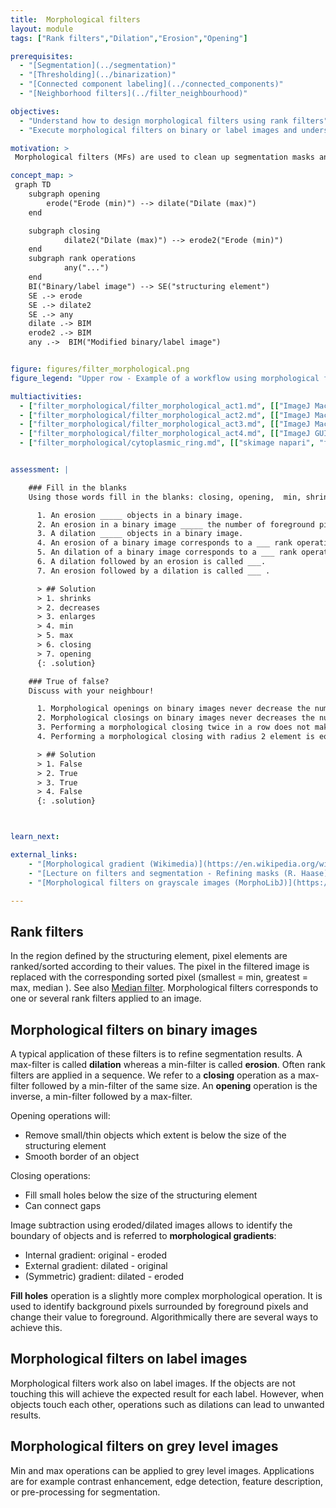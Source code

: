 ```yaml
---
title:  Morphological filters
layout: module
tags: ["Rank filters","Dilation","Erosion","Opening"]

prerequisites:
  - "[Segmentation](../segmentation)"
  - "[Thresholding](../binarization)"
  - "[Connected component labeling](../connected_components)"
  - "[Neighborhood filters](../filter_neighbourhood)"

objectives:
  - "Understand how to design morphological filters using rank filters"
  - "Execute morphological filters on binary or label images and understand the output"

motivation: >
 Morphological filters (MFs) are used to clean up segmentation masks and achieve a change in morphology and/or size of the objects. For example, MFs are used to remove wrongly assigned foreground pixels, separate touching objects, or identify objects boundaries.

concept_map: >
 graph TD
    subgraph opening
        erode("Erode (min)") --> dilate("Dilate (max)")
    end

    subgraph closing
            dilate2("Dilate (max)") --> erode2("Erode (min)")
    end
    subgraph rank operations
            any("...")
    end
    BI("Binary/label image") --> SE("structuring element")
    SE .-> erode
    SE .-> dilate2
    SE .-> any
    dilate .-> BIM
    erode2 .-> BIM
    any .->  BIM("Modified binary/label image")


figure: figures/filter_morphological.png
figure_legend: "Upper row - Example of a workflow using morphological filters to improve the segmentation and compute the edge of the nuclei for further intensity measurements if necessary measurements have to be made on the periphery. Image on top left is a 2 channel intensity image (where channel 1 shows nuclear membrane and channel 2 shows dna staining). Lower row - Image level description of dilation and erosion operation using a 3x3 structuring element (left side). Morphological filters applied in series, e.g. opening (i.e. erosion followed by dilation) and closing (i.e. dilation followed by erosion), can achieve very useful results (right side). Red and green arrows show erosion and dilation respectively"

multiactivities:
  - ["filter_morphological/filter_morphological_act1.md", [["ImageJ Macro", "filter_morphological/filter_morphological_act1_imagejmacro.ijm", "java"], ["skimage napari", "filter_morphological/filter_morphological_act1_skimage_napari.py"]]]
  - ["filter_morphological/filter_morphological_act2.md", [["ImageJ Macro", "filter_morphological/filter_morphological_act2_imagejmacro.ijm", "java"], ["skimage napari", "filter_morphological/filter_morphological_act2_skimage_napari.py", "python"]]]
  - ["filter_morphological/filter_morphological_act3.md", [["ImageJ Macro", "filter_morphological/filter_morphological_act3_imagejmacro.ijm", "java"], ["skimage napari", "filter_morphological/filter_morphological_act3_skimage_napari.py", "python"]]]
  - ["filter_morphological/filter_morphological_act4.md", [["ImageJ GUI", "filter_morphological/filter_morphological_act4_imagejgui.md", "markdown"], ["ImageJ Macro", "filter_morphological/filter_morphological_act4_imagejmacro.ijm", "java"]]]
  - ["filter_morphological/cytoplasmic_ring.md", [["skimage napari", "filter_morphological/cytoplasmic_ring_skimage_napari.py"]]] 


assessment: |

    ### Fill in the blanks
    Using those words fill in the blanks: closing, opening,  min, shrinks, decreases, enlarges, max.

      1. An erosion _____ objects in a binary image.
      2. An erosion in a binary image _____ the number of foreground pixels.
      3. A dilation _____ objects in a binary image.
      4. An erosion of a binary image corresponds to a ___ rank operation.
      5. An dilation of a binary image corresponds to a ___ rank operation.
      6. A dilation followed by an erosion is called ___.
      7. An erosion followed by a dilation is called ___ .

      > ## Solution
      > 1. shrinks
      > 2. decreases
      > 3. enlarges
      > 4. min
      > 5. max
      > 6. closing
      > 7. opening
      {: .solution}

    ### True of false?
    Discuss with your neighbour!

      1. Morphological openings on binary images never decrease the number of foreground pixels.
      2. Morphological closings on binary images never decreases the number of foreground pixels.
      3. Performing a morphological closing twice in a row does not make sense, because the second closing does not further change the image.
      4. Performing a morphological closing with radius 2 element is equivalent to two subsequent closing operation with radius 1.

      > ## Solution
      > 1. False
      > 2. True
      > 3. True
      > 4. False
      {: .solution}



learn_next:

external_links:
    - "[Morphological gradient (Wikimedia)](https://en.wikipedia.org/wiki/Morphological_gradient)"
    - "[Lecture on filters and segmentation - Refining masks (R. Haase)](https://www.youtube.com/watch?v=LT8L3vSLQ2Q&t=1871s)"
    - "[Morphological filters on grayscale images (MorphoLibJ)](https://imagej.net/plugins/morpholibj#grayscale-morphological-filters)"

---
```


## Rank filters
In the region defined by the structuring element, pixel elements are ranked/sorted according to their values. The pixel in the filtered image is replaced with the corresponding sorted pixel (smallest = min, greatest = max, median ). See also [Median filter](../median_filter). Morphological filters corresponds to one or several rank filters applied to an image.

## Morphological filters on binary images
A typical application of these filters is to refine segmentation results. A max-filter is called **dilation** whereas a min-filter is called **erosion**. Often rank filters are applied in a sequence. We refer to a **closing** operation as a max-filter followed by a min-filter of the same size. An **opening** operation is the inverse, a min-filter followed by a max-filter.

Opening operations will:
 * Remove small/thin objects which extent is below the size of the structuring element
 * Smooth border of an object

Closing operations:
 * Fill small holes below the size of the structuring element
 * Can connect gaps

Image subtraction using eroded/dilated images allows to identify the boundary of objects and is referred to **morphological gradients**:
 * Internal gradient: original - eroded
 * External gradient: dilated - original
 * (Symmetric) gradient: dilated - eroded

**Fill holes** operation is a slightly more complex morphological operation. It is used to identify background pixels surrounded by foreground pixels and change their value to foreground. Algorithmically there are several ways to achieve this.


## Morphological filters on label images
Morphological filters work also on label images. If the objects are not touching this will achieve the expected result for each label. However, when objects touch each other, operations such as dilations can lead to unwanted results.


## Morphological filters on grey level images
Min and max operations can be applied to grey level images. Applications are for example contrast enhancement, edge detection, feature description, or pre-processing for segmentation.
